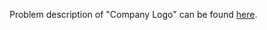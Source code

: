Problem description of "Company Logo" can be found [here](https://www.hackerrank.com/challenges/most-commons/problem?isFullScreen=true).